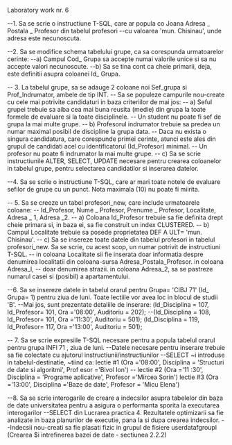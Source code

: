 Laboratory work nr. 6

--1. Sa se scrie o instructiune T-SQL, care ar popula co Joana Adresa _ Postala _ Profesor din tabelul profesori 
--cu valoarea 'mun. Chisinau', unde adresa este necunoscuta. 

--2. Sa se modifice schema tabelului grupe, ca sa corespunda urmatoarelor cerinte: 
--a) Campul Cod_ Grupa sa accepte numai valorile unice si sa nu accepte valori necunoscute. 
--b) Sa se tina cont ca cheie primarii, deja, este definitii asupra coloanei Id_ Grupa. 


-- 3. La tabelul grupe, sa se adauge 2 coloane noi Sef_grupa si Prof_Indrumator, ambele de tip INT. 
--   Sa se populeze campurile nou-create cu cele mai potrivite candidaturi in baza criteriilor de mai jos:
-- a) Seful grupei trebuie sa aiba cea mai buna reusita (medie) din grupa la toate formele de evaluare si la toate disciplinele.
--    Un student nu poate fi sef de grupa la mai multe grupe. 
-- b) Profesorul indrumator trebuie sa predea un numar maximal posibil de discipline la grupa data. 
--    Daca nu exista o singura candidatura, care corespunde primei cerinte, atunci este ales din grupul de candidati acel cu identificatorul (Id_Profesor) minimal. 
--    Un profesor nu poate fi indrumator la mai multe grupe.
-- c) Sa se scrie instructiunile ALTER, SELECT, UPDATE necesare pentru crearea coloanelor in tabelul grupe, pentru selectarea candidatilor si inserarea datelor.

--4. Sa se scrie o instructiune T-SQL, care ar mari toate notele de evaluare sefilor de grupe cu un punct. Nota maximala (10) nu poate fi miirita.

 -- 5. Sa se creeze un tabel profesori_new, care include urmatoarele coloane:
 --  Id_Profesor, Nume _ Profesor, Prenume _ Profesor, Localitate, Adresa _ 1, Adresa _2.
 --  a) Coloana Id_Profesor trebuie sa fie definita drept cheie primara si, in baza ei, sa fie construit un index CLUSTERED. 
 --  b) Campul Localitate trebuie sa posede proprietatea DEF A ULT= 'mun. Chisinau'.
 --  c) Sa se insereze toate datele din tabelul profesori in tabelul profesori_new. Sa se scrie, cu acest scop, un numar potrivit de instructiuni T-SQL.
 --  in coloana Localitate sii fie inserata doar informatia despre denumirea localitatii din coloana-sursa Adresa_Postala_Profesor. in coloana Adresa_l,
 --  doar denumirea strazii. in coloana Adresa_2, sa se pastreze numarul casei si (posibil) a apartamentului. 
 
--6. Sa se insereze datele in tabelul orarul pentru Grupa= 'CIBJ 71' (Id_ Grupa= 1) pentru ziua de luni. Toate lectiile vor avea loc in blocul de studii 'B'. 
--Mai jos, sunt prezentate detaliile de inserare: (ld_Disciplina = 107, Id_Profesor= 101, Ora ='08:00', Auditoriu = 202); 
--(Id_Disciplina = 108, Id_Profesor= 101, Ora ='11:30', Auditoriu = 501); (ld_Disciplina = 119, Id_Profesor= 117, Ora ='13:00', Auditoriu = 501);

-- 7. Sa se scrie expresiile T-SQL necesare pentru a popula tabelul orarul pentru grupa INFl 71 , ziua de luni.
--Datele necesare pentru inserare trebuie sa fie colectate cu ajutorul instructiunii/instructiunilor 
--SELECT ~i introduse in tabelul-destinatie, ~tiind ca: lectie #1 (Ora ='08:00', Disciplina = 'Structuri de date si algoritmi', Prof esor ='Bivol Ion')
-- lectie #2 (Ora ='11 :30', Disciplina = 'Programe aplicative', Profesor ='Mircea Sorin') lectie #3 (Ora ='13:00', Disciplina ='Baze de date', Profesor = 'Micu Elena') 

--8. Sa se scrie interogarile de creare a indecsilor asupra tabelelor din baza de date universitatea pentru a asigura o performanta sporita la executarea interogarilor 
--SELECT din Lucrarea practica 4. Rezultatele optimizarii sa fie analizate in baza planurilor de executie, pana la si dupa crearea indecsilor. 
--Indecsii nou-creati sa fie plasati fizic in grupul de fisiere userdatafgroupl (Crearea $i intrefinerea bazei de date - sectiunea 2.2.2)
